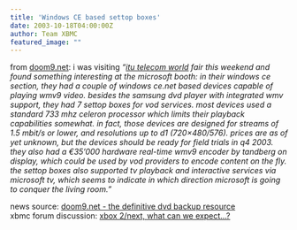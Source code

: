 ```yaml
---
title: 'Windows CE based settop boxes'
date: 2003-10-18T04:00:00Z
author: Team XBMC
featured_image: ""
---
```

from [doom9.net](http://www.doom9.net): i was visiting *“[itu telecom world](http://www.itu.int/world2003/) fair this weekend and found something interesting at the microsoft booth: in their windows ce section, they had a couple of windows ce.net based devices capable of playing wmv9 video. besides the samsung dvd player with integrated wmv support, they had 7 settop boxes for vod services. most devices used a standard 733 mhz celeron processor which limits their playback capabilities somewhat. in fact, those devices are designed for streams of 1.5 mbit/s or lower, and resolutions up to d1 (720×480/576). prices are as of yet unknown, but the devices should be ready for field trials in q4 2003. they also had a €35’000 hardware real-time wmv9 encoder by tandberg on display, which could be used by vod providers to encode content on the fly. the settop boxes also supported tv playback and interactive services via microsoft tv, which seems to indicate in which direction microsoft is going to conquer the living room.”*

 news source: [doom9.net - the definitive dvd backup resource](http://www.doom9.net)  
 xbmc forum discussion: [xbox 2/next, what can we expect…?](http://www.xboxmediaplayer.de/cgi-bin/forums/ikonboard.pl?act=st;f=11;t=146)

 